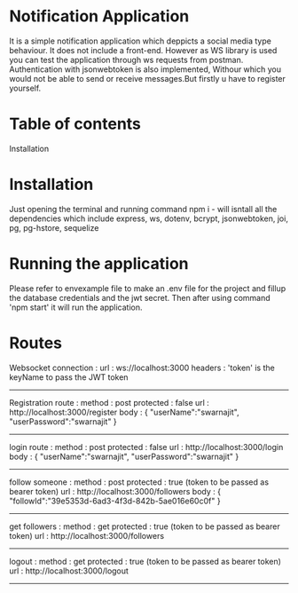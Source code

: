 # Notification Application

It is a simple notification application which deppicts a social media type behaviour. It does not include a front-end. However as WS library is used you can test the application through ws requests from postman. Authentication with jsonwebtoken is also implemented, Withour which you would not be able to send or receive messages.But firstly u have to register yourself.

# Table of contents
Installation


# Installation
Just opening the terminal and running command
npm i - will isntall all the dependencies which include express, ws, dotenv, bcrypt, jsonwebtoken, joi, pg, pg-hstore, sequelize

# Running the application
Please refer to envexample file to make an .env file for the project and fillup the database credentials and the jwt secret.
Then after using command 'npm start' it will run the application.

# Routes
Websocket connection : 
url : ws://localhost:3000
headers : 'token' is the keyName to pass the JWT token

------------------------------------

Registration route : 
method : post
protected : false
url : http://localhost:3000/register
body : {
    "userName":"swarnajit",
    "userPassword":"swarnajit"
}

--------------------------------------

login route :
method : post
protected : false
url : http://localhost:3000/login
body : {
    "userName":"swarnajit",
    "userPassword":"swarnajit"
}

---------------------------------------

follow someone : 
method : post
protected : true (token to be passed as bearer token)
url : http://localhost:3000/followers
body : {
    "followId":"39e5353d-6ad3-4f3d-842b-5ae016e60c0f"
}

---------------------------------------

get followers :
method : get
protected : true (token to be passed as bearer token)
url : http://localhost:3000/followers

----------------------------------------

logout : 
method : get
protected : true (token to be passed as bearer token)
url : http://localhost:3000/logout

----------------------------------------